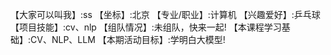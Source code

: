 【大家可以叫我】:ss
【坐标】:北京
【专业/职业】:计算机
【兴趣爱好】:乒乓球
【项目技能】:cv、nlp
【组队情况】:未组队，快来一起!
【本课程学习基础】:CV、NLP、LLM
【本期活动目标】:学明白大模型!